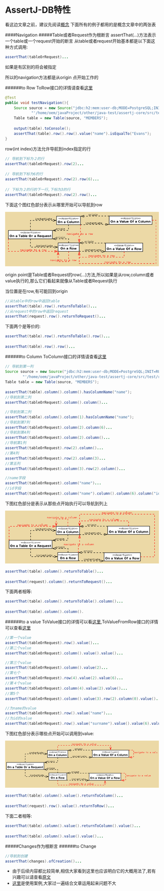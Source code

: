AssertJ-DB特性
======
看这边文章之前，建议先阅读[概念](concepts.md)
下面所有的例子都用的是概念文章中的两张表

<!-- toc -->
####Navigation
#####Table或者Request作为根断言
assertThat(...)方法表示一个table或一个request开始的断言
从table或者request开始基本都是以下面这种方式调用:
```java
assertThat(tableOrRequest)...
```
如果是有区别的将会被指定

所以的navigation方法都是从origin 点开始工作的

######to Row
ToRow接口的详情请查看[这里](http://joel-costigliola.github.io/assertj/db/current/api/org/assertj/db/api/navigation/ToRow.html)
```java
@Test
public void testNavigation(){
    Source source = new Source("jdbc:h2:mem:user-db;MODE=PostgreSQL;INIT=RUNSCRIPT FROM " +
            "'/home/oem/javaProject/other/java-test/assertj-core/src/test/resources/create_table.sql'", "sa", "");
    Table table = new Table(source, "MEMBERS");

    output(table).toConsole();
    assertThat(table).row().row().value("name").isEqualTo("Evans");
}
```

row(int index)方法允许导航到index指定的行
```java
// 导航到下标为２的行
assertThat(tableOrRequest).row(2)...

// 导航到下标为6的行
assertThat(tableOrRequest).row(2).row(6)...

// 下标为２的行的下一行,下标为3的行
assertThat(tableOrRequest).row(2).row()...
```

下面这个图红色部分表示从哪里开始可以导航到row

![](img/18.png)

origin point是Table或者Request的row(...)方法,所以如果是从row,column或者value执行的,那么它们看起来就像从Table或者Request执行

当位置是在row,有可能回到origin
```java
//从table中的row中返回table
assertThat(table).row().returnToTable()...
//从request中的row中返回request
assertThat(request).row().returnToRequest()...
```

下面两个是等价的:
```java
assertThat(table).row().returnToTable().row()...

assertThat(table).row().row()...
```

######to Column
ToColumn接口的详情请查看[这里](http://joel-costigliola.github.io/assertj/db/current/api/org/assertj/db/api/navigation/ToColumn.html)
```java
// 导航到第一列
Source source = new Source("jdbc:h2:mem:user-db;MODE=PostgreSQL;INIT=RUNSCRIPT FROM " +
        "'/home/oem/javaProject/other/java-test/assertj-core/src/test/resources/create_table.sql'", "sa", "");
Table table = new Table(source, "MEMBERS");

assertThat(table).column().column().hasColumnName("name");
//导航到第二列
assertThat(tableOrRequest).column().column()...
```
```java
//导航到第二列
assertThat(table).column().column(1).hasColumnName("name");
//导航到第7列
assertThat(tableOrRequest).column(2).column(6)...
//导航到第4列
assertThat(tableOrRequest).column(2).column()...
//导航第1列
assertThat(tableOrRequest).row(2).column()...
//第4列
assertThat(tableOrRequest).row(2).column(3)...
//第五列
assertThat(tableOrRequest).column(3).row(2).column()...
```
```java
//name字段
assertThat(tableOrRequest).column("name")...
//id字段
assertThat(tableOrRequest).column("name").column().column(6).column("id")...
```
下图红色部分是表示从那些点开始执行可以导航到列上

![](img/19.png)

```java
assertThat(table).column().returnToTable()...

assertThat(request).column().returnToRequest()...
```
下面两者相等:
```java
assertThat(table).column().returnToTable().column()...

assertThat(table).column().column().
```

######to a value
ToValue接口的详情可以看[这里](http://joel-costigliola.github.io/assertj/db/current/api/org/assertj/db/api/navigation/ToValue.html),ToValueFromRow接口的详情可以查看[这里](http://joel-costigliola.github.io/assertj/db/current/api/org/assertj/db/api/navigation/ToValueFromRow.html)
```java
//第一个value
assertThat(tableOrRequest).row().value()...
//第二个value
assertThat(tableOrRequest).column().value().value()...
```

```java
//第三个value
assertThat(tableOrRequest).column().value(2)...
//第七个
assertThat(tableOrRequest).row(4).value(2).value(6)...
//第４个value
assertThat(tableOrRequest).column(4).value(2).value()...
//第5个
assertThat(tableOrRequest).column().value(3).row(2).column(0).value()...
```

```java
//为name的value
assertThat(tableOrRequest).row().value("name")...
//为id的value
assertThat(tableOrRequest).row().value("surname").value().value(6).value("id")...
```
下图红色部分表示哪些点开始可以调用到value:

![](img/20.png)

```java
assertThat(table).column().value().returnToColumn()...

assertThat(request).row().value().returnToRow()...
```
下面二者相等:
```java
assertThat(table).column().value().returnToColumn().value()...

assertThat(table).column().value().value()...
```

#####Changes作为根断言
######to Change
```java
//导航到创建
assertThat(changes).ofCreation()...
```

- 由于后续内容都比较简单,相信大家看到这里也应该明白它的大概用法了,若有兴趣可以请查看[原文](http://joel-costigliola.github.io/assertj/assertj-db-features-highlight.html)
- [这里](https://github.com/joel-costigliola/assertj-examples/tree/master/assertions-examples/src/test/java/org/assertj/examples/db)是使用案例,大家过一遍结合文章运用起来问题不大

